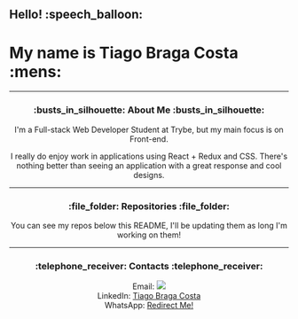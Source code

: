<h2> Hello! :speech_balloon: </h2>
<h1> My name is Tiago Braga Costa :mens: </h1>

<hr />

<div align="center">

  <h3> :busts_in_silhouette: About Me :busts_in_silhouette: </h3>

  <p> 
    I'm a Full-stack Web Developer Student at Trybe, but my main focus is on Front-end.
  </p>

  <p>
    I really do enjoy work in applications using React + Redux and CSS. There's nothing better than
    seeing an application with a great response and cool designs.
  </p>

  <hr />

  <h3> :file_folder: Repositories :file_folder: </h3>

  <p> You can see my repos below this README, I'll be updating them as long I'm working on them!

  <hr />

  <h3> :telephone_receiver: Contacts :telephone_receiver: </h3>
  <span> Email: <a href="mailto:ztiagok@gmail.com"> <img src="https://img.shields.io/badge/-Gmail-%23333?style=for-the-badge&logo=gmail&logoColor=white" target="_blank"> </a> <span>
    <br>
  <span> LinkedIn: <a href="https://www.linkedin.com/in/ztiagok/"> Tiago Braga Costa </a> </span>
    <br>
  <span> WhatsApp: <a href="https://wa.me/5524988116847"> Redirect Me! </a> </span>

</div>
